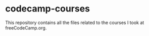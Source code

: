 # codecamp-courses
 This repository contains all the files related to the courses I took at freeCodeCamp.org.
